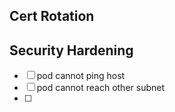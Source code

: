 
## Cert Rotation

## Security Hardening

- [ ] pod cannot ping host
- [ ] pod cannot reach other subnet
- [ ] 
